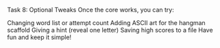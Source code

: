 Task 8: Optional Tweaks
Once the core works, you can try:

Changing word list or attempt count
Adding ASCII art for the hangman scaffold
Giving a hint (reveal one letter)
Saving high scores to a file
Have fun and keep it simple!